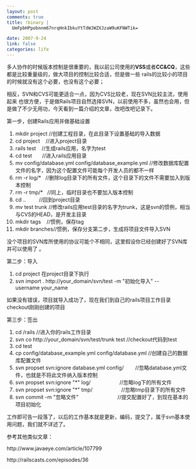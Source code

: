 ```yaml
--- 
layout: post
comments: true
title: !binary |
  UmFpbHPpobnnm67nrqHnkIbkuYtTdWJWZXJzaW9uKFNWTik=

date: 2007-9-24
link: false
categories: life
---
```

<p>多人协作的时候版本控制是很重要的，我以前公司使用的<strong>VSS</strong>或者<strong>CC&amp;CQ</strong>，这些都是比较重量级的，做大项目的控制比较合适，但是做一些 rails的比较小的项目的时候就没有这个必要，也没有这个必要；</p>
<p>相反，SVN和CVS可能更适合一点，因为CVS比较老，现在SVN比较主流，使用起来 也很方便，于是做Rails项目自然选择SVN，以前使用不多，虽然也会用，但是做了不少无用功，今天看到一篇介绍的文章，改吧改吧记录下。</p>
<p>
<div class="codeText">
<div class="codeHead">第一步，创建Rails应用并做基础设置</div>
<ol start="1" class="dp-rb">
    <li class="alt"><span><span>mkdir&nbsp;project&nbsp;//创建工程目录，在此目录下设置基础的导入数据&nbsp;&nbsp;</span></span></li>
    <li class=""><span>cd&nbsp;project&nbsp;&nbsp;&nbsp;&nbsp;//进入project目录&nbsp;&nbsp;</span></li>
    <li class="alt"><span>rails&nbsp;test&nbsp;&nbsp;&nbsp;&nbsp;//生成rails应用，名字为test&nbsp;&nbsp;</span></li>
    <li class=""><span>cd&nbsp;test&nbsp;&nbsp;&nbsp;&nbsp;&nbsp;&nbsp;&nbsp;//进入rails应用目录&nbsp;&nbsp;</span></li>
    <li class="alt"><span>mv&nbsp;config/database.yml&nbsp;config/database_example.yml&nbsp;//修改数据库配置文件的名字，因为这个配置文件可能每个开发人员的都不一样&nbsp;&nbsp;</span></li>
    <li class=""><span>rm&nbsp;-r&nbsp;log/*&nbsp;&nbsp;&nbsp;//删除log目录下的所有文件，这个目录下的文件不需要加入到版本控制&nbsp;&nbsp;</span></li>
    <li class="alt"><span>rm&nbsp;-r&nbsp;tmp/*&nbsp;&nbsp;&nbsp;//同上，临时目录也不要加入版本控制&nbsp;&nbsp;</span></li>
    <li class=""><span>cd&nbsp;..&nbsp;&nbsp;&nbsp;&nbsp;&nbsp;&nbsp;&nbsp;&nbsp;&nbsp;//回到project目录&nbsp;&nbsp;</span></li>
    <li class="alt"><span>mv&nbsp;test&nbsp;trunk&nbsp;//修改rails应用test目录的名字为trunk，这是svn的惯例，相当与CVS的HEAD，是开发主目录&nbsp;&nbsp;</span></li>
    <li class=""><span>mkdir&nbsp;tags&nbsp;&nbsp;&nbsp;&nbsp;//惯例，保存tag&nbsp;&nbsp;</span></li>
    <li class=""><span>mkdir&nbsp;branches//惯例，保存分支第二步，生成将项目文件导入SVN&nbsp;&nbsp;&nbsp;</span></li>
</ol>
</div>
<span>没个项目的SVN库所使用的协议可能个不相同，这里假设你已经创建好了SVN库并可以使用了 。</span></p>
<p><span>
<div class="codeText">
<div class="codeHead">第二步：导入</div>
<ol start="1" class="dp-rb">
    <li class="alt"><span><span>cd&nbsp;project&nbsp;在project目录下执行&nbsp;&nbsp;</span></span></li>
    <li class=""><span>svn&nbsp;import&nbsp;.&nbsp;http://your_domain/svn/test&nbsp;-m&nbsp;<span class="string">&quot;初始化导入&quot;</span><span> --username&nbsp;your_name&nbsp;&nbsp;</span></span></li>
</ol>
</div>
如果没有错误，项目就导入成功了，现在我们到自己的rails项目工作目录checkout刚刚创建的项目<br />
</span></p>
<p><span>
<div class="codeText">
<div class="codeHead"><span>第三步：签出</span></div>
<ol start="1" class="dp-xml">
    <li class="alt"><span><span>cd&nbsp;/rails&nbsp;//进入你的rails工作目录&nbsp;&nbsp;</span></span></li>
    <li class=""><span>svn&nbsp;co&nbsp;http://your_domain/svn/test/trunk&nbsp;test&nbsp;//checkout代码到test&nbsp;&nbsp;</span></li>
    <li class="alt"><span>cd&nbsp;test&nbsp;&nbsp;</span></li>
    <li class=""><span>cp&nbsp;config/database_example.yml&nbsp;config/database.yml&nbsp;//创建自己的数据库配置文件&nbsp;&nbsp;</span></li>
    <li class="alt"><span>svn&nbsp;propset&nbsp;svn:ignore&nbsp;database.yml&nbsp;config/&nbsp;&nbsp;&nbsp;&nbsp;&nbsp;&nbsp;&nbsp;&nbsp;//忽略database.yml文件，也就是不将此文件纳入版本控制&nbsp;&nbsp;</span></li>
    <li class=""><span>svn&nbsp;propset&nbsp;svn:ignore&nbsp;&quot;*&quot;&nbsp;log/&nbsp;&nbsp;&nbsp;&nbsp;&nbsp;&nbsp;&nbsp;&nbsp;&nbsp;&nbsp;&nbsp;&nbsp;&nbsp;&nbsp;&nbsp;&nbsp;&nbsp;&nbsp;&nbsp;&nbsp;//忽略log下的所有文件&nbsp;&nbsp;</span></li>
    <li class="alt"><span>svn&nbsp;propset&nbsp;svn:ignore&nbsp;&quot;*&quot;&nbsp;tmp/&nbsp;&nbsp;&nbsp;&nbsp;&nbsp;&nbsp;&nbsp;&nbsp;&nbsp;&nbsp;&nbsp;&nbsp;&nbsp;&nbsp;&nbsp;&nbsp;&nbsp;&nbsp;&nbsp;&nbsp;//忽略tmp目录下的所有文件&nbsp;&nbsp;</span></li>
    <li class=""><span>svn&nbsp;commit&nbsp;-m&nbsp;&quot;忽略文件&quot;&nbsp;&nbsp;&nbsp;&nbsp;&nbsp;&nbsp;&nbsp;&nbsp;&nbsp;&nbsp;&nbsp;&nbsp;&nbsp;&nbsp;&nbsp;&nbsp;&nbsp;&nbsp;&nbsp;&nbsp;&nbsp;&nbsp;&nbsp;&nbsp;&nbsp;&nbsp;&nbsp;//提交配置好了，到现在基本的项目初始化&nbsp; <br />
    </span></li>
</ol>
</div>
工作即可告一段落了，以后的工作基本就是更新，编码，提交了，属于svn基本使用问题，我们就不详述了。 <br />
</span></p>
<p><span>参考其他类似文章：</span></p>
<p><span>http://www.javaeye.com/article/107799</span></p>
<p><span>http://railscasts.com/episodes/36<br />
</span></p>
